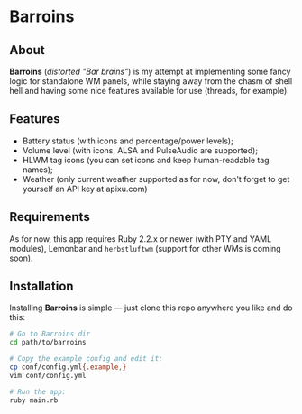 # Barroins

## About

**Barroins** (*distorted "Bar brains"*) is my attempt at implementing some fancy
logic for standalone WM panels, while staying away from the chasm of shell hell
and having some nice features available for use (threads, for example).

## Features

* Battery status (with icons and percentage/power levels);
* Volume level (with icons, ALSA and PulseAudio are supported);
* HLWM tag icons (you can set icons and keep human-readable tag names);
* Weather (only current weather supported as for now, don't forget to get yourself an API key at apixu.com)

## Requirements

As for now, this app requires Ruby 2.2.x or newer (with PTY and YAML modules),
Lemonbar and `herbstluftwm` (support for other WMs is coming soon).

## Installation

Installing **Barroins** is simple — just clone this repo anywhere you like and
do this:

```bash
# Go to Barroins dir
cd path/to/barroins

# Copy the example config and edit it:
cp conf/config.yml{.example,}
vim conf/config.yml

# Run the app:
ruby main.rb
```
